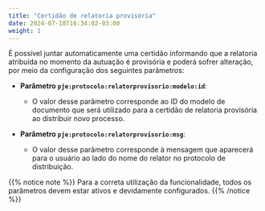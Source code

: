 ```yaml
---
title: "Certidão de relatoria provisória"
date: 2024-07-18T16:34:02-03:00
weight: 1
---
```


É possível juntar automaticamente uma certidão informando que a relatoria atribuída no momento da autuação é provisória e poderá sofrer alteração, por meio da configuração dos seguintes parâmetros:

- **Parâmetro `pje:protocolo:relatorprovisorio:modelo:id`**:
  - O valor desse parâmetro corresponde ao ID do modelo de documento que será utilizado para a certidão de relatoria provisória ao distribuir novo processo.

- **Parâmetro `pje:protocolo:relatorprovisorio:msg`**:
  - O valor desse parâmetro corresponde à mensagem que aparecerá para o usuário ao lado do nome do relator no protocolo de distribuição.

{{% notice note %}}
Para a correta utilização da funcionalidade, todos os parâmetros devem estar ativos e devidamente configurados.
{{% /notice %}}